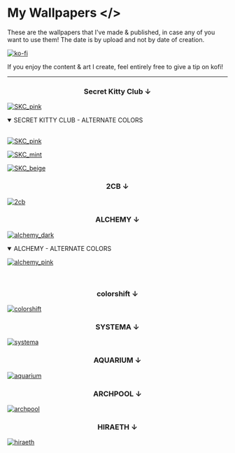 # My Wallpapers </>

These are the wallpapers that I've made & published, in case any of you want to use them!
The date is by upload and not by date of creation.

[![ko-fi](https://ko-fi.com/img/githubbutton_sm.svg)](https://ko-fi.com/E1E81FQW4S)

If you enjoy the content & art I create, feel entirely free to give a tip on kofi!

---

<h3 align="center"> Secret Kitty Club ↓</h3>

[![SKC_pink](may2025/STRAY_KITTY_CLUB-pink.png)](may2025/STRAY_KITTY_CLUB-pink.png)

<details open>
<summary>SECRET KITTY CLUB - ALTERNATE COLORS </summary>
<br>

[![SKC_pink](may2025/STRAY_KITTY_CLUB-teal.png)](may2025/STRAY_KITTY_CLUB-teal.png)

[![SKC_mint](may2025/STRAY_KITTY_CLUB-mint.png)](may2025/STRAY_KITTY_CLUB-mint.png)

[![SKC_beige](may2025/STRAY_KITTY_CLUB-beige.png)](may2025/STRAY_KITTY_CLUB-beige.png)

</details>

<h3 align="center"> 2CB ↓</h3>

[![2cb](may2025/2CB.png)](may2025/2CB.png)

<h3 align="center"> ALCHEMY ↓</h3>

[![alchemy_dark](may2025/ALCHEMY-dark.png)](may2025/ALCHEMY-dark.png)

<details open>
<summary>ALCHEMY - ALTERNATE COLORS </summary>

[![alchemy_pink](may2025/ALCHEMY-pink.png)](may2025/ALCHEMY-pink.png)

<br>
</details>

<h3 align="center"> colorshift ↓</h3>

[![colorshift](may2025/colorshift.png)](may2025/colorshift.png)

<h3 align="center"> SYSTEMA ↓</h3>

[![systema](may2025/SYSTEMA.png)](may2025/SYSTEMA.png)

<h3 align="center"> AQUARIUM ↓</h3>

[![aquarium](may2025/AQUARIUM.png)](may2025/AQUARIUM.png)

<h3 align="center"> ARCHPOOL ↓</h3>

[![archpool](may2025/ARCHPOOL.png)](may2025/ARCHPOOL.png)

<h3 align="center"> HIRAETH ↓</h3>

[![hiraeth](may2025/HIRAETH.png)](may2025/HIRAETH.png)
